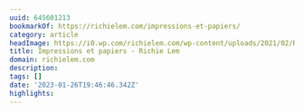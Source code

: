```yaml
---
uuid: 645601213
bookmarkOf: https://richielem.com/impressions-et-papiers/
category: article
headImage: https://i0.wp.com/richielem.com/wp-content/uploads/2021/02/RIKK9653-1.jpg?fit=1620%2C1080&ssl=1
title: Impressions et papiers - Richie Lem
domain: richielem.com
description: 
tags: []
date: '2023-01-26T19:46:46.342Z'
highlights: 
---
```




